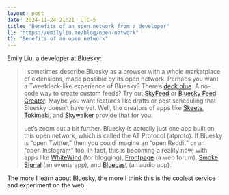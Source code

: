```yaml
---
layout: post
date: 2024-11-24 21:21  UTC-5
title: "Benefits of an open network from a developer" 
l1: "https://emilyliu.me/blog/open-network"
t1: "Benefits of an open network"
---
```


Emily Liu, a developer at Bluesky: 

> I sometimes describe Bluesky as a browser with a whole marketplace of extensions, made possible by its open network. Perhaps you want a Tweetdeck-like experience of Bluesky? There’s [deck.blue](https://deck.blue/). A no-code way to create custom feeds? Try out [SkyFeed](https://skyfeed.app/) or [Bluesky Feed Creator](https://blueskyfeedcreator.com/). Maybe you want features like drafts or post scheduling that Bluesky doesn’t have yet. Well, the creators of apps like [Skeets](https://www.skeetsapp.com/), [Tokimeki](https://tokimeki.blue/), and [Skywalker](https://bsky.app/profile/skywalker.thereforeiam.eu) provide that for you.
> 
> Let’s zoom out a bit further. Bluesky is actually just one app built on this open network, which is called the AT Protocol (atproto). If Bluesky is “open Twitter," then you could imagine an “open Reddit" or an “open Instagram" too. In fact, this is becoming a reality now, with apps like [WhiteWind](https://whtwnd.com/) (for blogging), [Frontpage](https://frontpage.fyi/) (a web forum), [Smoke Signal](https://smokesignal.events/) (an events app), and [Bluecast](https://bluecast.app/) (an audio app).

The more I learn about Bluesky, the more I think this is the coolest service and experiment on the web.
